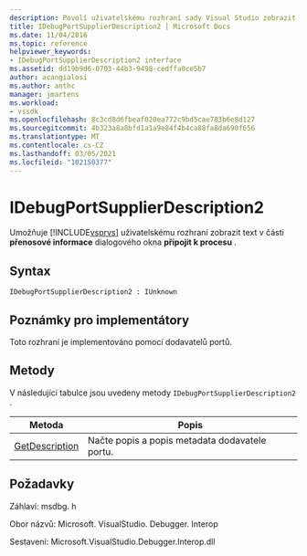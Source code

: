 ```yaml
---
description: Povolí uživatelskému rozhraní sady Visual Studio zobrazit text v části přenosové informace dialogového okna připojit k procesu.
title: IDebugPortSupplierDescription2 | Microsoft Docs
ms.date: 11/04/2016
ms.topic: reference
helpviewer_keywords:
- IDebugPortSupplierDescription2 interface
ms.assetid: dd19b9d6-0703-44b3-9498-cedffa0ce5b7
author: acangialosi
ms.author: anthc
manager: jmartens
ms.workload:
- vssdk
ms.openlocfilehash: 8c3cd8d6fbeaf020ea772c9bd5cae783b6e8d127
ms.sourcegitcommit: 4b323a8a8bfd1a1a9e84f4b4ca88fa8da690f656
ms.translationtype: MT
ms.contentlocale: cs-CZ
ms.lasthandoff: 03/05/2021
ms.locfileid: "102150377"
---
```

# <a name="idebugportsupplierdescription2"></a>IDebugPortSupplierDescription2
Umožňuje [!INCLUDE[vsprvs](../../../code-quality/includes/vsprvs_md.md)] uživatelskému rozhraní zobrazit text v části **přenosové informace** dialogového okna **připojit k procesu** .

## <a name="syntax"></a>Syntax

```
IDebugPortSupplierDescription2 : IUnknown
```

## <a name="notes-for-implementers"></a>Poznámky pro implementátory
 Toto rozhraní je implementováno pomocí dodavatelů portů.

## <a name="methods"></a>Metody
 V následující tabulce jsou uvedeny metody `IDebugPortSupplierDescription2` .

|Metoda|Popis|
|------------|-----------------|
|[GetDescription](../../../extensibility/debugger/reference/idebugportsupplierdescription2-getdescription.md)|Načte popis a popis metadata dodavatele portu.|

## <a name="requirements"></a>Požadavky
 Záhlaví: msdbg. h

 Obor názvů: Microsoft. VisualStudio. Debugger. Interop

 Sestavení: Microsoft.VisualStudio.Debugger.Interop.dll
